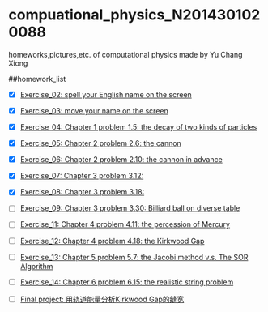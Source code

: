 # compuational_physics_N2014301020088
homeworks,pictures,etc. of computational physics made by Yu Chang Xiong

##homework_list

- [x] [Exercise_02:
spell your English name on the screen](https://www.zybuluo.com/RobertYulius/note/498106)

- [x] [Exercise_03:
move your name on the screen](https://www.zybuluo.com/RobertYulius/note/498113)

- [x] [Exercise_04:
Chapter 1 problem 1.5:
the decay of two kinds of particles](https://www.zybuluo.com/RobertYulius/note/498120)

- [x] [Exercise_05:
Chapter 2 problem 2.6:
the cannon](https://www.zybuluo.com/RobertYulius/note/498130)

- [x] [Exercise_06:
Chapter 2 problem 2.10:
the cannon in advance](https://www.zybuluo.com/RobertYulius/note/498135)

- [x] [Exercise_07:
Chapter 3 problem 3.12:
](https://www.zybuluo.com/RobertYulius/note/498137)

- [x] [Exercise_08:
Chapter 3 problem 3.18:
](https://www.zybuluo.com/RobertYulius/note/498140)

- [ ] [Exercise_09:
Chapter 3 problem 3.30:
Billiard ball on diverse table](https://www.zybuluo.com/RobertYulius/note/498142)

- [ ] [Exercise_11:
Chapter 4 problem 4.11:
the percession of Mercury](https://www.zybuluo.com/RobertYulius/note/498144)

- [ ] [Exercise_12:
Chapter 4 problem 4.18:
the Kirkwood Gap](https://www.zybuluo.com/mdeditor#498185)

- [ ] [Exercise_13:
Chapter 5 problem 5.7:
the Jacobi method v.s. The SOR Algorithm](https://www.zybuluo.com/RobertYulius/note/498187)

- [ ] [Exercise_14:
Chapter 6 problem 6.15:
the realistic string problem](https://www.zybuluo.com/mdeditor#498190)

- [ ] [Final project:
用轨道能量分析Kirkwood Gap的缝宽](https://www.zybuluo.com/RobertYulius/note/498191)
